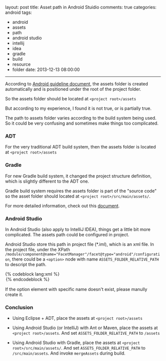 layout: post
title: Asset path in Android Stuidio
comments: true
categories: android
tags:
  - android
  - assets
  - path
  - android studio
  - intellij
  - idea
  - gradle
  - build
  - resource
  - folder
date: 2013-12-13 08:00:00
---
According to [Android guideline document](https://developer.android.com/tools/projects/index.html#ApplicationProjects), the assets folder is created automatically and is positioned under the root of the project folder.  

So the assets folder should be located at `<project root>/assets`

But according to my experience, I found it is not true, or is partially true.

The path to assets folder varies according to the build system being used. So it could be very confusing and sometimes make things too complicated.

### ADT

For the very traditional ADT build system, then the assets folder is located at `<project root>/assets`

### Gradle

For new Gradle build system, it changed the project structure definition, which is slightly different to the ADT one.

Gradle build system requires the assets folder is part of the "source code" so the asset folder should located at `<project root>/src/main/assets/`. 

For more detailed information, check out this [document](http://tools.android.com/tech-docs/new-build-system/user-guide#TOC-Project-Structure).

### Android Studio

In Android Studio (also apply to IntelliJ IDEA), things get a little bit more complicated. The assets path could be configured in project.

Android Studio store this path in project file (*.iml), which is an xml file. In the project file, under the XPath `/module/component@name="FacetManager"/facet@type="android"/configuration`, there could be a `<option>` node with name `ASSETS_FOLDER_RELATIVE_PATH` to descript the path. 

{% codeblock lang:xml %}
	<option name="ASSETS_FOLDER_RELATIVE_PATH" value="/assets" />
{% endcodeblock %}

If the option element with specific name doesn't exist, please manully create it.

### Conclusion

* Using Eclipse + ADT, place the assets at `<project root>/assets`

* Using Android Studio (or IntelliJ) with Ant or Maven, place the assets at `<project root>/assets`. And set `ASSETS_FOLDER_RELATIVE_PATH` to `/assets`

* Using Android Studio with Gradle, place the assets at `<project root>/src/main/assets/`. And set `ASSETS_FOLDER_RELATIVE_PATH` to `/src/main/assets`. And invoke `mergeAssets` during build.

